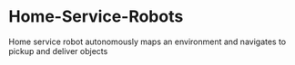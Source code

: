 # Home-Service-Robots
Home service robot autonomously maps an environment and navigates to pickup and deliver objects 

